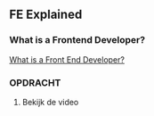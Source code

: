 ## FE Explained

### What is a Frontend Developer?

[What is a Front End Developer?](https://youtu.be/Tl0x_zf8I78)

### OPDRACHT

1. Bekijk de video